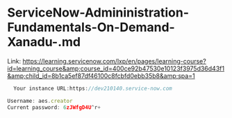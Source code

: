 # ServiceNow-Admininistration-Fundamentals-On-Demand-Xanadu-.md
Link: https://learning.servicenow.com/lxp/en/pages/learning-course?id=learning_course&amp;course_id=400ce92b47530e10123f3975d36d43f1&amp;child_id=8b1ca5ef87df46100c8fcbfd0ebb35b8&amp;spa=1

```jsx
  Your instance URL:https://dev210140.service-now.com

Username: aes.creator
Current password: 6zJWfgD4U^r+

```
